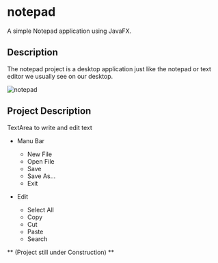 # notepad

A simple Notepad application using JavaFX.

## Description
The notepad project is a desktop application just like the notepad or text editor we usually see on our desktop. 

![notepad](https://user-images.githubusercontent.com/67132358/218599534-f87670f7-9a94-4a9b-a93b-d7765f3a863c.png)

## Project Description

TextArea to write and edit text

 - Manu Bar
    - New File
    - Open File
    - Save
    - Save As...
    - Exit
  
 - Edit
    - Select All
    - Copy
    - Cut
    - Paste
    - Search

** (Project still under Construction) ** 

